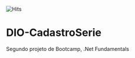 ![Hits](https://hitcounter.pythonanywhere.com/count/tag.svg?url=https://github.com/wizardigor/DIO-CadastroSerie)

# DIO-CadastroSerie
 Segundo projeto de Bootcamp, .Net Fundamentals
